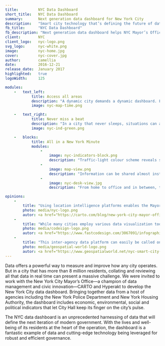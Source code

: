 ```yaml
---
title:         NYC Data Dashboard 
short_title:   NYC Data Dashboard
summary:       Next generation data dashboard for New York City
description:   "Smart city technology that’s defining the future of data-driven city management"
fb_title:      "NYC Data Dashboard"
fb_description: "Next generation data dashboard helps NYC Mayor’s Office keep its finger on the city’s pulse"
client:        NYC
client_logo:   nyc-logo.png
svg_logo:      nyc-white.png
image:         nyc-home.jpg
cover:         nyc-cover.jpg
author:        camellia
date:          2016-12-21
release_date:  January 2017           
highlighted:   true
logoWidth:     125

modules:
    -   text_left:
            title: Access all areas
            description: "A dynamic city demands a dynamic dashboard. Featuring a powerful backend from CARTO and intuitive design by Hyperakt, the dashboard is fast and responsive on every device. At a glance, city employees can see what’s happening across the city and zoom in on specific locations or periods of time. Options to explore the data numerically, in charts, or in interactive maps offer deep insight that can be used to make timely, effective decisions. And, with its range of viewing options, each person can customise the dashboard so it’s set up perfectly for their day to day routine."
            image: nyc-map-time.png

    -   text_right:
            title: Never miss a beat
            description: "In a city that never sleeps, situations can arise and change fast. With this in mind, we made it easy for city employees to set up alerts that will ensure they never miss a thing. A few clicks is all that’s needed to set up email notifications that will be sent every time a specific indicator changes or passes a certain threshold. When information needs to be shared, that’s easy to do too: a simple press and hold on the relevant data will pop open a ready-to-send email."
            image: nyc-ind-green.png

    -   blocks:
            title: All in a New York Minute
            modules:
                - 
                    image: nyc-indicators-block.png
                    description: "Traffic-light colour scheme reveals status of every indicator at a glance."
                - 
                    image: map-view.png
                    description: "Information can be shared almost instantly by simply touching the data."
                - 
                    image: nyc-desk-view.jpg
                    description: "From home to office and in between, the dashboard is accessible on any device."

opinions:
    -
        title: "Using location intelligence platforms enables the Mayor's Office of Operations to generate actionable dashboards to manage NYC more efficiently."
        photo: media/nyc-logo.png
        autor: <a href="https://carto.com/blog/new-york-city-mayor-office"> James Perazzo, NYC Mayor’s Office of Operations </a>
    -
        title: "While many cities employ various data visualization tools to track their metrics, this one is unique in the scope of data it pulls in real-time."
        photo: media/codesign-logo.png
        autor: <a href="https://www.fastcodesign.com/3067091/infographic-of-the-day/new-york-city-gets-a-dashboard"> Kelsey Campbell-Dollaghan, Co.Design </a>
    -
        title: "This inter-agency data platform can easily be called one of New York City’s largest urban infrastructure projects."
        photo: media/geospatial-world-logo.png
        autor: <a href="https://www.geospatialworld.net/nyc-smart-city-data-tool-aids-decision-making/">  Ishveena Singh, Geospatial World </a>
---
```

Data offers a powerful way to measure and improve how any city operates. But in a city that has more than 8 million residents, collating and reviewing all that data in real time can present a massive challenge. We were invited to work with the New York City Mayor’s Office—a champion of data management and civic innovation—CARTO and Hyperakt to develop the New York City data dashboard. Bringing together data from a host of agencies including the New York Police Department and New York Housing Authority, the dashboard includes economic, environmental, social and political indicators that let City Hall keep its finger on the city’s pulse. 

The NYC data dashboard is an unprecedented harnessing of data that will define the next iteration of modern government. With the lives and well-being of its residents at the heart of the operation, the dashboard is a fantastic example of data and cutting-edge technology being leveraged for robust and efficient governance.
